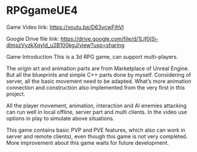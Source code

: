 # RPGgameUE4
Game Video link:
https://youtu.be/D63vcwFjhVI

Google Drive file link: 
https://drive.google.com/file/d/1Ljf0jSj-dlmszVyzkXqyId_u2B100kgJ/view?usp=sharing

Game Introduction
This is a 3d RPG game, can support multi-players.

The origin art and animation parts are from Marketplace of Unreal Engine. But all the blueprints and simple C++ parts done by myself. Considering of server, all the basic movement need to be adapted. What’s more animation connection and construction also implemented from the very first in this project.

All the player movement, animation, interaction and AI enemies attacking can run well in local offline, server part and multi clients. In the video use options in play to simulate above situations.

This game contains basic PVP and PVE features, which also can work in server and remote clients), even though this game is not very completed. More improvement about this game waits for future development. 

